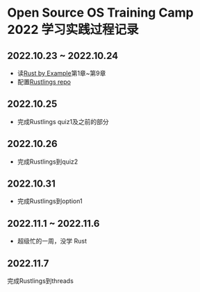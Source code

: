 # Open Source OS Training Camp 2022 学习实践过程记录

## 2022.10.23 ~ 2022.10.24

- 读[Rust by Example](https://doc.rust-lang.org/rust-by-example/index.html)第1章~第9章
- 配置[Rustlings repo](https://github.com/LearningOS/learn_rust_rustlings-VVsxmja)

## 2022.10.25

- 完成Rustlings quiz1及之前的部分

## 2022.10.26

- 完成Rustlings到quiz2

## 2022.10.31

- 完成Rustlings到option1

## 2022.11.1 ~ 2022.11.6

- 超级忙的一周，没学 Rust

## 2022.11.7

完成Rustlings到threads